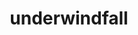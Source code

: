 ---
title: underwindfall
github: https://github.com/underwindfall
mode: dark
transition: 3s
archetype:
  - Little Bit of Everything
---